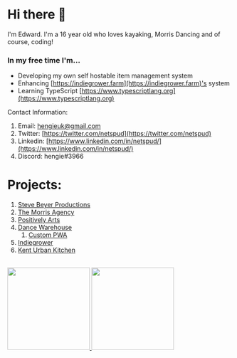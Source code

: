 # Hi there 👋

I'm Edward. I'm a 16 year old who loves kayaking, Morris Dancing and of course, coding!

### In my free time I'm...
- Developing my own self hostable item management system
- Enhancing [https://indiegrower.farm](https://indiegrower.farm)'s system
- Learning TypeScript [https://www.typescriptlang.org](https://www.typescriptlang.org)

<!--
**NetSpud/netspud** is a ✨ _special_ ✨ repository because its `README.md` (this file) appears on your GitHub profile.

Here are some ideas to get you started:

- 🔭 I’m currently working on ...
- 🌱 I’m currently learning ...
- 👯 I’m looking to collaborate on ...
- 🤔 I’m looking for help with ...
- 💬 Ask me about ...
- 📫 How to reach me: ...
- 😄 Pronouns: ...
- ⚡ Fun fact: ...
-->


Contact Information:

1. Email: [hengieuk@gmail.com](mailto:hengieuk@gmail.com)
2. Twitter: [https://twitter.com/netspud](https://twitter.com/netspud)
3. Linkedin: [https://www.linkedin.com/in/netspud/](https://www.linkedin.com/in/netspud/)
4. Discord: hengie#3966

# Projects:
1. [Steve Beyer Productions](https://stevebeyerproductions.com/)
2. [The Morris Agency](https://themorrisagency.co.uk/)
3. [Positively Arts](https://positivelyarts.org/)
4. [Dance Warehouse](https://dancewarehouse.info/)
   1. [Custom PWA](https://dancewarehouseapp.co.uk/)
5. [Indiegrower](https://indiegrower.farm/)
6. [Kent Urban Kitchen](https://www.kenturbankitchen.co.uk/)


<br>

<!-- Other projects I'm currently working on are:

- [ ] Redesigning [themorrisagency.co.uk](https://themorrisagency.co.uk)
- [x] Building a CMS system for microgreen growers
- [ ] Building another CMS system
- [x] Maintaining a PWA website for a local dance school -->

<a href='https://github.com/anuraghazra/github-readme-stats'>
    <img src='https://github-readme-stats.vercel.app/api?username=netspud&count_private=true&show_icons=true' height='185rem'>
</a>
<a href='https://github.com/anuraghazra/github-readme-stats'>
    <img src='https://github-readme-stats.vercel.app/api/top-langs/?username=netspud&langs_count=5' height='185rem'>
</a>
